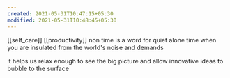 ```yaml
---
created: 2021-05-31T10:47:15+05:30
modified: 2021-05-31T10:48:45+05:30
---
```

[[self_care]]
[[productivity]]
non time is a word for quiet alone time when you are insulated from the world's noise and demands

it helps us relax enough to see the big picture and allow innovative ideas to bubble to the surface

